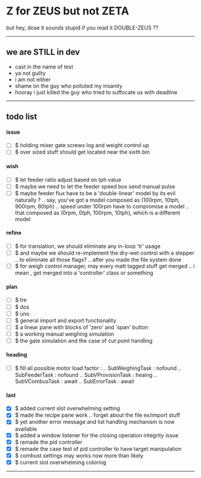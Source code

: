 Z for ZEUS but not ZETA
===
but hey, dose it sounds stupid if you read it DOUBLE-ZEUS ??

---
## we are STILL in dev

- cast in the name of test
- ya not guilty
- i am not either
- shame on the guy who polluted my insanity
- hooray i just killed the guy who tried to suffocate us with deadline

---
## todo list

#### issue

- [ ] $ holding mixer gate screws log and weight control up
- [ ] $ over sized stuff should get located near the sixth bin

#### wish

- [ ] $ let feeder ratio adjust based on tph value
- [ ] $ maybe we need to let the feeder speed box send manual pulse
- [ ] $ maybe feeder flux have to be a 'double-linear' model by its evil naturally ?
        .. say, you've got a model composed as (100rpm, 10tph, 900rpm, 60tph)
        .. speed under 100rpm have to compromise a model
        .. that composed as (0rpm, 0tph, 100rpm, 10tph), which is a different model

#### refine

- [ ] $ for translation, we should eliminate any in-loop 'tr' usage
- [ ] $ and maybe we should re-implement the dry-wet control with a stepper
        .. to eliminate all those flags? .. after you made the file system done
- [ ] $ for weigh control manager, may every matt tagged stuff get merged
        .. i mean , get merged into a 'controller' class or something

#### plan

- [ ] $ tre
- [ ] $ dos
- [ ] $ uno
- [ ] $ general import and export functionality
- [ ] $ a linear pane with blocks of 'zero' and 'span' button
- [ ] $ a working manual weighing simulation
- [ ] $ the gate simulation and the case of cut point handling

#### heading

- [ ] $ fill all possible motor load factor : 
        .. SubWeighingTask   : nofound
        .. SubFeederTask     : nofound
        .. SubVProvisionTask : heaing
        .. SubVCombusTask    : await
        .. SubErrorTask      : await

#### last

- [x] $ added current slot overwhelming setting
- [x] $ made the recipe pane work .. forget about the file ex/import stuff
- [x] $ yet another error message and list handling mechanism is now available
- [x] $ added a window listener for the closing operation integrity issue
- [x] $ remade the pid controller
- [x] $ remade the case test of pid controller to have target manipulation
- [x] $ combust settings may works now more than likely
- [x] $ current slot overwhelming coloring

<hr><!--EOF-->
